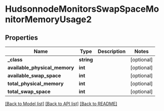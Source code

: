 # HudsonnodeMonitorsSwapSpaceMonitorMemoryUsage2

## Properties
Name | Type | Description | Notes
------------ | ------------- | ------------- | -------------
**_class** | **string** |  | [optional] 
**available_physical_memory** | **int** |  | [optional] 
**available_swap_space** | **int** |  | [optional] 
**total_physical_memory** | **int** |  | [optional] 
**total_swap_space** | **int** |  | [optional] 

[[Back to Model list]](../README.md#documentation-for-models) [[Back to API list]](../README.md#documentation-for-api-endpoints) [[Back to README]](../README.md)


